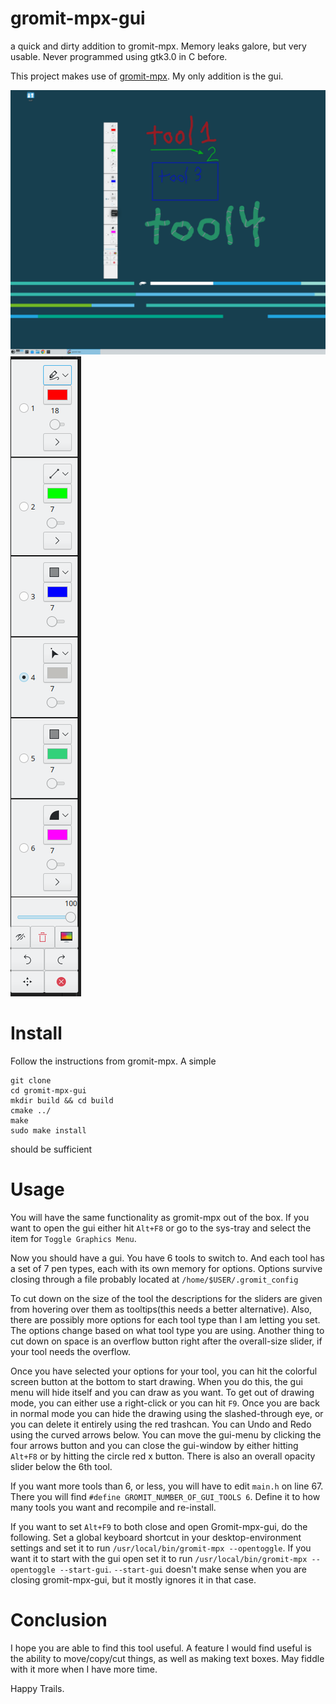 # gromit-mpx-gui
a quick and dirty addition to gromit-mpx.  Memory leaks galore, but very usable. Never programmed using gtk3.0 in C before.

This project makes use of <a href="https://github.com/bk138/gromit-mpx">gromit-mpx</a>.  My only addition is the gui.

<img src="https://github.com/cw9000/gromit-mpx-gui/blob/main/data/on_kde_x11_gui.png"/>


<img src="https://github.com/cw9000/gromit-mpx-gui/blob/main/data/gui-menu.png"/>


# Install

Follow the instructions from gromit-mpx.
A simple
```
git clone
cd gromit-mpx-gui
mkdir build && cd build
cmake ../
make
sudo make install
```
should be sufficient

# Usage

You will have the same functionality as gromit-mpx out of the box.  If you want to open the gui either hit `Alt+F8` or go to the sys-tray and select the item for `Toggle Graphics Menu`.

Now you should have a gui.  You have 6 tools to switch to.  And each tool has a set of 7 pen types, each with its own memory for options.  Options survive closing through a file probably located at `/home/$USER/.gromit_config`

To cut down on the size of the tool the descriptions for the sliders are given from hovering over them as tooltips(this needs a better alternative).  Also, there are possibly more options for each tool type than I am letting you set.  The options change based on what tool type you are using.  Another thing to cut down on space is an overflow button right after the overall-size slider, if your tool needs the overflow.

Once you have selected your options for your tool, you can hit the colorful screen button at the bottom to start drawing.  When you do this, the gui menu will hide itself and you can draw as you want.  To get out of drawing mode, you can either use a right-click or you can hit `F9`.  Once you are back in normal mode you can hide the drawing using the slashed-through eye, or you can delete it entirely using the red trashcan.  You can Undo and Redo using the curved arrows below.  You can move the gui-menu by clicking the four arrows button and you can close the gui-window by either hitting `Alt+F8` or by hitting the circle red x button.  There is also an overall opacity slider below the 6th tool.

If you want more tools than 6, or less, you will have to edit `main.h` on line 67.  There you will find `#define GROMIT_NUMBER_OF_GUI_TOOLS 6`. Define it to how many tools you want and recompile and re-install.

If you want to set `Alt+F9` to both close and open Gromit-mpx-gui, do the following.  Set a global keyboard shortcut in your desktop-environment settings
and set it to run `/usr/local/bin/gromit-mpx --opentoggle`.  If you want it to start with the gui open set it to run `/usr/local/bin/gromit-mpx --opentoggle --start-gui`.  `--start-gui` doesn't make sense when you are closing gromit-mpx-gui, but it mostly ignores it in that case.

# Conclusion

I hope you are able to find this tool useful.  A feature I would find useful is the ability to move/copy/cut things, as well as making text boxes.  May fiddle with it more when I have more time.

Happy Trails.

